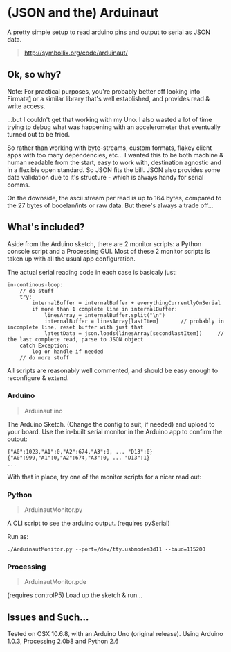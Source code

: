 (JSON and the) Arduinaut
========================

A pretty simple setup to read arduino pins and output to serial as JSON data.

> http://symbollix.org/code/arduinaut/

## Ok, so why?

Note: For practical purposes, you're probably better off looking into Firmata[1] or a
similar library that's well established, and provides read & write access.

...but I couldn't get that working with my Uno.
I also wasted a lot of time trying to debug what was happening with an accelerometer that
eventually turned out to be fried.

So rather than working with byte-streams, custom formats, flakey client apps with too
many dependencies, etc... I wanted this to be both machine & human readable from the
start, easy to work with, destination agnostic and in a flexible open standard.
So JSON fits the bill.
JSON also provides some data validation due to it's structure - which is always handy
for serial comms.

On the downside, the ascii stream per read is up to 164 bytes, compared to the 27 bytes
of booelan/ints or raw data. But there's always a trade off...


## What's included?

Aside from the Arduino sketch, there are 2 monitor scripts: a Python console script
and a Processing GUI. Most of these 2 monitor scripts is taken up with all the
usual app configuration.

The actual serial reading code in each case is basicaly just:

	in-continous-loop:
		// do stuff		
		try:
			internalBuffer = internalBuffer + everythingCurrentlyOnSerial
			if more than 1 complete line in internalBuffer:
				linesArray = internalBuffer.split("\n")		
				internalBuffer = linesArray[lastItem]	    // probably in incomplete line, reset buffer with just that
				latestData = json.loads(linesArray[secondlastItem])		// the last complete read, parse to JSON object
		catch Exception:
			log or handle if needed			
		// do more stuff


All scripts are reasonably well commented, and should be easy enough to reconfigure & extend.

### Arduino

> Arduinaut.ino

The Arduino Sketch.
(Change the config to suit, if needed) and upload to your board.
Use the in-built serial monitor in the Arduino app to confirm the outout:

	{"A0":1023,"A1":0,"A2":674,"A3":0, ... "D13":0}
	{"A0":999,"A1":0,"A2":674,"A3":0, ... "D13":1}
	...

With that in place, try one of the monitor scripts for a nicer read out:

### Python

> ArduinautMonitor.py

A CLI script to see the arduino output.
(requires pySerial)

Run as:

	./ArduinautMonitor.py --port=/dev/tty.usbmodem3d11 --baud=115200


### Processing

> ArduinautMonitor.pde

(requires controlP5)
Load up the sketch & run...


## Issues and Such...

Tested on OSX 10.6.8, with an Arduino Uno (original release).
Using Arduino 1.0.3, Processing 2.0b8 and Python 2.6



[1]: http://firmata.org/wiki/Main_Page
